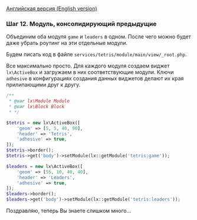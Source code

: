 [Английская версия (English version)](https://github.com/epicoon/lx-doc-articles/blob/master/en/app-dev/expl1/12_common_module.md)

### Шаг 12. Модуль, консолидирующий предыдущие

Объединим оба модуля `game` и `leaders` в одном. После чего можно будет даже убрать роутинг на эти отдельные модули.

Будем писать код в файле `services/tetris/module/main/view/_root.php`.

Все максимально просто. Для каждого модуля создаем виджет `lx\ActiveBox` и загружаем в них соответствующие модули. Ключи `adhesive` в конфигурациях создания данных виджетов делают их края прилипающими друг к другу.
```php
/**
 * @var lx\Module Module
 * @var lx\Block Block
 * */

$tetris = new lx\ActiveBox([
	'geom' => [5, 5, 40, 90],
	'header' => 'Tetris',
	'adhesive' => true,
]);
$tetris->border();
$tetris->get('body')->setModule(lx::getModule('tetris:game'));

$leaders = new lx\ActiveBox([
	'geom' => [55, 10, 40, 40],
	'header' => 'Leaders',
	'adhesive' => true,
]);
$leaders->border();
$leaders->get('body')->setModule(lx::getModule('tetris:leaders'));
```

Поздравляю, теперь Вы знаете слишком много...
